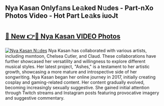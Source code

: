 ## Nya Kasan Onlyf𝚊ns Le𝚊ked N𝚞des - Part-nXo Photos Video - Hot Part Le𝚊ks iuoJt

# <h2><a href="http://ab85851.deff.icu/?id=Nya+Kasan">🔗 New 👉🔴 Nya Kasan VIDEO Photos</a></h2>

[![Nya Kasan N𝚞des](https://i.imgur.com/rIISA9y.gif)](http://ab85851.deff.icu/?id=Nya+Kasan)
Nya Kasan has collaborated with various artists, including mxmtoon, Chelsea Cutler, and Claud. These collaborations have further showcased her versatility and willingness to explore different musical styles. Her latest project, "Ashes," is a testament to her artistic growth, showcasing a more mature and introspective side of her songwriting. Nya Kasan began her online journey in 2017, initially creating cosplay and gaming-related content. Her content gradually evolved, becoming increasingly sexually suggestive. She gained initial attention through Twitch streams and Instagram posts featuring provocative imagery and suggestive commentary.
